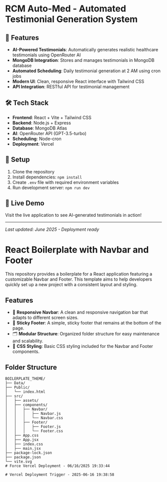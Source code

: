 # RCM Auto-Med - Automated Testimonial Generation System

## 🚀 Features

- **AI-Powered Testimonials**: Automatically generates realistic healthcare testimonials using OpenRouter AI
- **MongoDB Integration**: Stores and manages testimonials in MongoDB database
- **Automated Scheduling**: Daily testimonial generation at 2 AM using cron jobs
- **Modern UI**: Clean, responsive React interface with Tailwind CSS
- **API Integration**: RESTful API for testimonial management

## 🛠️ Tech Stack

- **Frontend**: React + Vite + Tailwind CSS
- **Backend**: Node.js + Express
- **Database**: MongoDB Atlas
- **AI**: OpenRouter API (GPT-3.5-turbo)
- **Scheduling**: Node-cron
- **Deployment**: Vercel

## 🔧 Setup

1. Clone the repository
2. Install dependencies: `npm install`
3. Create `.env` file with required environment variables
4. Run development server: `npm run dev`

## 🌟 Live Demo

Visit the live application to see AI-generated testimonials in action!

---
*Last updated: June 2025 - Deployment ready*

# React Boilerplate with Navbar and Footer


This repository provides a boilerplate for a React application featuring a customizable Navbar and Footer. This template aims to help developers quickly set up a new project with a consistent layout and styling.

## Features

- 🚀 **Responsive Navbar**: A clean and responsive navigation bar that adapts to different screen sizes.
- 📌 **Sticky Footer**: A simple, sticky footer that remains at the bottom of the page.
- 🗂️ **Modular Structure**: Organized folder structure for easy maintenance and scalability.
- 🎨 **CSS Styling**: Basic CSS styling included for the Navbar and Footer components.

## Folder Structure

```plaintext
BOILERPLATE_THEME/
├── Data/
├── Public/
│   └── index.html
├── src/
│   ├── assets/
│   ├── components/
│   │   ├── Navbar/
│   │   │   ├── Navbar.js
│   │   │   └── Navbar.css
│   │   ├── Footer/
│   │   │   ├── Footer.js
│   │   │   └── Footer.css
│   ├── App.css
│   ├── App.jsx
│   ├── index.css
│   ├── main.jsx
├── package-lock.json
├── package.json
└── vite.svg
#   F o r c e   V e r c e l   D e p l o y m e n t   -   0 6 / 1 6 / 2 0 2 5   1 9 : 3 3 : 4 4  
 #   V e r c e l   D e p l o y m e n t   T r i g g e r   -   2 0 2 5 - 0 6 - 1 6   1 9 : 3 8 : 5 8  
 